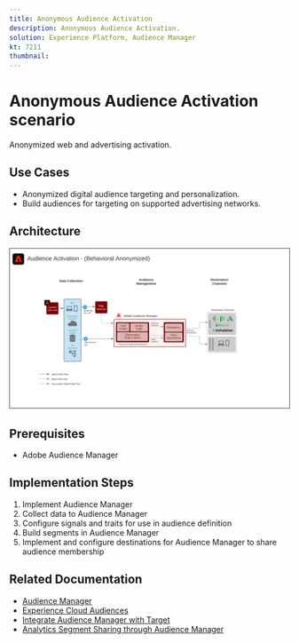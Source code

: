 ```yaml
---
title: Anonymous Audience Activation
description: Anonymous Audience Activation.
solution: Experience Platform, Audience Manager
kt: 7211
thumbnail: 
---
```


# Anonymous Audience Activation scenario

Anonymized web and advertising activation.

## Use Cases

* Anonymized digital audience targeting and personalization.
* Build audiences for targeting on supported advertising networks.

## Architecture

<img src="assets/aam.svg" alt="Reference architecture for the Anonymous Audience Activation scenario" style="border:1px solid #4a4a4a" />

## Prerequisites

* Adobe Audience Manager

## Implementation Steps

1. Implement Audience Manager 
2. Collect data to Audience Manager
3. Configure signals and traits for use in audience definition
4. Build segments in Audience Manager
5. Implement and configure destinations for Audience Manager to share audience membership

## Related Documentation

* [Audience Manager](https://experienceleague.adobe.com/docs/audience-manager.html?lang=en)
* [Experience Cloud Audiences](https://experienceleague.adobe.com/docs/core-services/interface/audiences/audience-library.html)
* [Integrate Audience Manager with Target](https://experienceleague.adobe.com/docs/audience-manager/user-guide/implementation-integration-guides/integration-other-solutions/aam-target-integration.html)
* [Analytics Segment Sharing through Audience Manager](https://experienceleague.adobe.com/docs/analytics/components/segmentation/segmentation-workflow/seg-publish.html)















